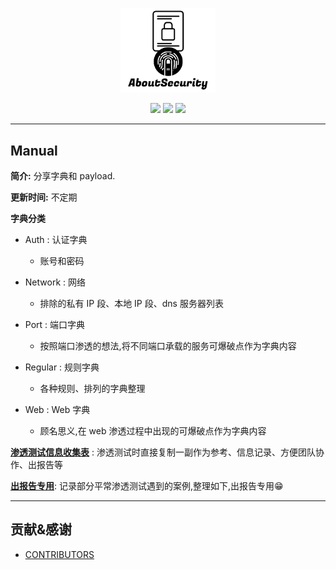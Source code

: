 <p align="center">
    <img src="./assets/img/logo.png" width="30%">
</p>

<p align="center">
    <img src="https://img.shields.io/badge/Category-Fuzz List-red.svg">
    <img src="https://img.shields.io/github/last-commit/No-Github/AboutSecurity.svg?style=popout">
    <img src="https://img.shields.io/github/repo-size/No-Github/AboutSecurity?color=yellow">
</p>

---

## Manual

**简介:** 分享字典和 payload.

**更新时间:** 不定期

**字典分类**

- Auth : 认证字典
    - 账号和密码

- Network : 网络
    - 排除的私有 IP 段、本地 IP 段、dns 服务器列表

- Port : 端口字典
    - 按照端口渗透的想法,将不同端口承载的服务可爆破点作为字典内容

- Regular : 规则字典
    - 各种规则、排列的字典整理

- Web : Web 字典
    - 顾名思义,在 web 渗透过程中出现的可爆破点作为字典内容

**[渗透测试信息收集表](./渗透测试信息收集表.md)** : 渗透测试时直接复制一副作为参考、信息记录、方便团队协作、出报告等

**[出报告专用](./出报告专用.md)**: 记录部分平常渗透测试遇到的案例,整理如下,出报告专用😁

---

## 贡献&感谢

- [CONTRIBUTORS](./assets/CONTRIBUTORS.md)
